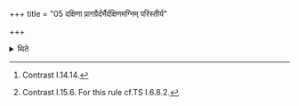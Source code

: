 +++
title = "05 दक्षिणा प्रागग्रैर्दर्भैर्दक्षिणमग्निम् परिस्तीर्य"

+++

<details><summary>थिते</summary>

5. Having spread Darbha-grass pointing to the south-east[^1] round the southern fire, having strewn Darbha-grass to the south or to the west, (the Adhvaryu) arranges the utensils of the Piṇḍapitr̥yajña on it singly[^2] (from northwest) to the south east; wooden sword, spatula (mekṣaṇa), black antelope's skin, morter, pestle, winnowing basket, pot for ghee, pot for cooked rice, and whatever else that he requires.  

[^1]: Contrast I.14.14.  

[^2]: Contrast I.15.6. For this rule cf.TS I.6.8.2.
</details>
